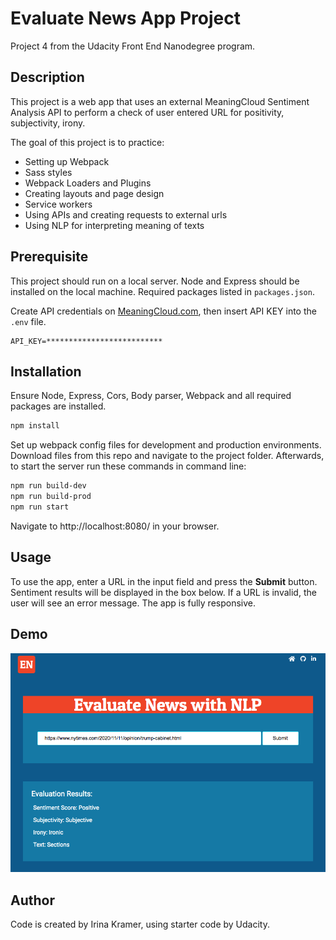 # Evaluate News App Project
Project 4 from the Udacity Front End Nanodegree program. 


## Description
This project is a web app that uses an external MeaningCloud Sentiment Analysis API to perform a check of user entered URL for positivity, subjectivity, irony. 

The goal of this project is to practice:
- Setting up Webpack
- Sass styles
- Webpack Loaders and Plugins
- Creating layouts and page design
- Service workers
- Using APIs and creating requests to external urls
- Using NLP for interpreting meaning of texts


## Prerequisite
This project should run on a local server. Node and Express should be installed on the local machine. Required packages listed in `packages.json`.
	
Create API credentials on [MeaningCloud.com](https://docs.aylien.com/textapi/endpoints/#api-endpoints), then insert API KEY into the `.env` file.

```
API_KEY=**************************
```


## Installation
Ensure Node, Express, Cors, Body parser, Webpack and all required packages are installed.

```bash
npm install
```

Set up webpack config files for development and production environments.  Download files from this repo and navigate to the project folder. Afterwards, to start the server run these commands in command line:

```bash
npm run build-dev
npm run build-prod
npm run start
```

Navigate to http://localhost:8080/ in your browser.


## Usage
To use the app, enter a URL in the input field and press the **Submit** button. Sentiment results will be displayed in the box below. If a URL is invalid, the user will see an error message. The app is fully responsive.


## Demo

![Evaluate News App screenshot](/src/client/images/evaluate-news-screenshot.png?raw=true "Evaluate News NLP")


## Author
Code is created by Irina Kramer, using starter code by Udacity.